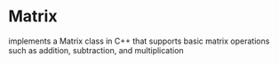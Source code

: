 # Matrix
implements a Matrix class in C++ that supports basic matrix operations such as addition, subtraction, and multiplication
